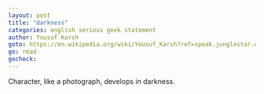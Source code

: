 ```yaml
---
layout: post
title: "darkness"
categories: english serious geek statement
author: Yousuf Karsh
goto: https://en.wikipedia.org/wiki/Yousuf_Karsh?ref=speak.junglestar.org
go: read
gocheck: 
---
```

Character, like a photograph, develops in darkness.
